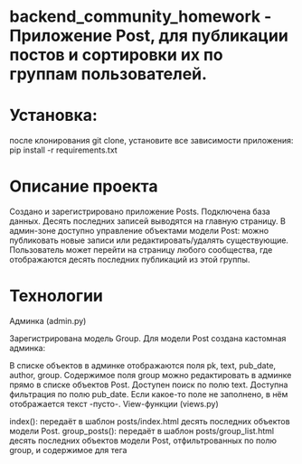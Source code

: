 # backend_community_homework - Приложение Post, для публикации постов и сортировки их по группам пользователей.

# Установка:
после клонирования git clone, установите все зависимости приложения:
pip install -r requirements.txt

# Описание проекта

Создано и зарегистрировано приложение Posts.
Подключена база данных.
Десять последних записей выводятся на главную страницу. 
В админ-зоне доступно управление объектами модели Post: можно публиковать новые записи или редактировать/удалять существующие.
Пользователь может перейти на страницу любого сообщества, где отображаются десять последних публикаций из этой группы.

# Технологии

Админка (admin.py)

Зарегистрирована модель Group.
Для модели Post создана кастомная админка:
  
В списке объектов в админке отображаются поля pk, text, pub_date, author, group.
Содержимое поля group можно редактировать в админке прямо в списке объектов Post.
Доступен поиск по полю text.
Доступна фильтрация по полю pub_date.
Если какое-то поле не заполнено, в нём отображается текст -пусто-.
View-функции (views.py)

index(): передаёт в шаблон posts/index.html десять последних объектов модели Post.
group_posts(): передаёт в шаблон posts/group_list.html десять последних объектов модели Post, отфильтрованных по полю group, и содержимое для тега <title>.

# Адреса (urls.py)

Для приложения Posts установлен namespace='posts'.
Для главной страницы установлен name='index'.
Страница с постами из определённой группы доступна по URL вида group/<slug>/.
Для страницы с постами группы установлен name='group_list'.
Шаблоны

Файлы шаблонов хранятся на уровне проекта.
Шаблоны разбиты на логические блоки и собираются с помощью тегов include и extend.
К шаблонам подключена статика.

Проект находится на стадии разработки.
# Авторы:
ЯП и Lera Praga (Лара Павлова)
e-mail: abastrenie@mail.ru
Лицензия Copyright (c) 2022 Lera Praga


